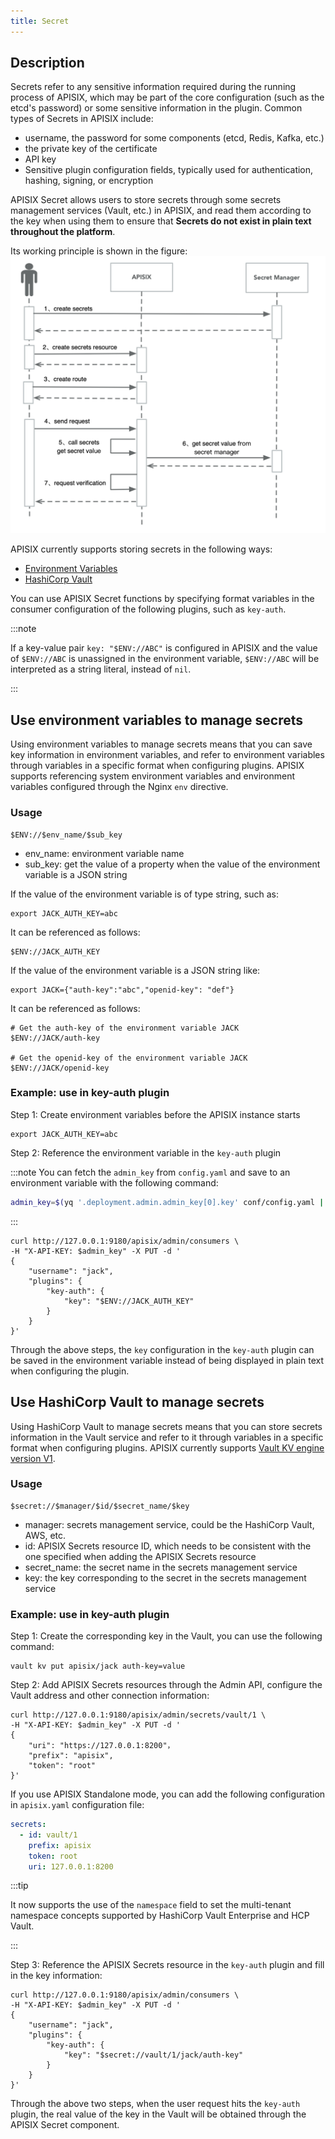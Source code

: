 ```yaml
---
title: Secret
---
```


<!--
#
# Licensed to the Apache Software Foundation (ASF) under one or more
# contributor license agreements.  See the NOTICE file distributed with
# this work for additional information regarding copyright ownership.
# The ASF licenses this file to You under the Apache License, Version 2.0
# (the "License"); you may not use this file except in compliance with
# the License.  You may obtain a copy of the License at
#
#     http://www.apache.org/licenses/LICENSE-2.0
#
# Unless required by applicable law or agreed to in writing, software
# distributed under the License is distributed on an "AS IS" BASIS,
# WITHOUT WARRANTIES OR CONDITIONS OF ANY KIND, either express or implied.
# See the License for the specific language governing permissions and
# limitations under the License.
#
-->

## Description

Secrets refer to any sensitive information required during the running process of APISIX, which may be part of the core configuration (such as the etcd's password) or some sensitive information in the plugin. Common types of Secrets in APISIX include:

- username, the password for some components (etcd, Redis, Kafka, etc.)
- the private key of the certificate
- API key
- Sensitive plugin configuration fields, typically used for authentication, hashing, signing, or encryption

APISIX Secret allows users to store secrets through some secrets management services (Vault, etc.) in APISIX, and read them according to the key when using them to ensure that **Secrets do not exist in plain text throughout the platform**.

Its working principle is shown in the figure:
![secret](../../../assets/images/secret.png)

APISIX currently supports storing secrets in the following ways:

- [Environment Variables](#use-environment-variables-to-manage-secrets)
- [HashiCorp Vault](#use-vault-to-manage-secrets)

You can use APISIX Secret functions by specifying format variables in the consumer configuration of the following plugins, such as `key-auth`.

:::note

If a key-value pair `key: "$ENV://ABC"` is configured in APISIX and the value of `$ENV://ABC` is unassigned in the environment variable, `$ENV://ABC` will be interpreted as a string literal, instead of `nil`.

:::

## Use environment variables to manage secrets

Using environment variables to manage secrets means that you can save key information in environment variables, and refer to environment variables through variables in a specific format when configuring plugins. APISIX supports referencing system environment variables and environment variables configured through the Nginx `env` directive.

### Usage

```
$ENV://$env_name/$sub_key
```

- env_name: environment variable name
- sub_key: get the value of a property when the value of the environment variable is a JSON string

 If the value of the environment variable is of type string, such as:

```
export JACK_AUTH_KEY=abc
```

It can be referenced as follows:

```
$ENV://JACK_AUTH_KEY
```

If the value of the environment variable is a JSON string like:

```
export JACK={"auth-key":"abc","openid-key": "def"}
```

It can be referenced as follows:

```
# Get the auth-key of the environment variable JACK
$ENV://JACK/auth-key

# Get the openid-key of the environment variable JACK
$ENV://JACK/openid-key
```

### Example: use in key-auth plugin

Step 1: Create environment variables before the APISIX instance starts

```
export JACK_AUTH_KEY=abc
```

Step 2: Reference the environment variable in the `key-auth` plugin

:::note
You can fetch the `admin_key` from `config.yaml` and save to an environment variable with the following command:

```bash
admin_key=$(yq '.deployment.admin.admin_key[0].key' conf/config.yaml | sed 's/"//g')
```

:::

```shell
curl http://127.0.0.1:9180/apisix/admin/consumers \
-H "X-API-KEY: $admin_key" -X PUT -d '
{
    "username": "jack",
    "plugins": {
        "key-auth": {
            "key": "$ENV://JACK_AUTH_KEY"
        }
    }
}'
```

Through the above steps, the `key` configuration in the `key-auth` plugin can be saved in the environment variable instead of being displayed in plain text when configuring the plugin.

## Use HashiCorp Vault to manage secrets

Using HashiCorp Vault to manage secrets means that you can store secrets information in the Vault service and refer to it through variables in a specific format when configuring plugins. APISIX currently supports [Vault KV engine version V1](https://developer.hashicorp.com/vault/docs/secrets/kv/kv-v1).

### Usage

```
$secret://$manager/$id/$secret_name/$key
```

- manager: secrets management service, could be the HashiCorp Vault, AWS, etc.
- id: APISIX Secrets resource ID, which needs to be consistent with the one specified when adding the APISIX Secrets resource
- secret_name: the secret name in the secrets management service
- key: the key corresponding to the secret in the secrets management service

### Example: use in key-auth plugin

Step 1: Create the corresponding key in the Vault, you can use the following command:

```shell
vault kv put apisix/jack auth-key=value
```

Step 2: Add APISIX Secrets resources through the Admin API, configure the Vault address and other connection information:

```shell
curl http://127.0.0.1:9180/apisix/admin/secrets/vault/1 \
-H "X-API-KEY: $admin_key" -X PUT -d '
{
    "uri": "https://127.0.0.1:8200"，
    "prefix": "apisix",
    "token": "root"
}'
```

If you use APISIX Standalone mode, you can add the following configuration in `apisix.yaml` configuration file:

```yaml
secrets:
  - id: vault/1
    prefix: apisix
    token: root
    uri: 127.0.0.1:8200
```

:::tip

It now supports the use of the `namespace` field to set the multi-tenant namespace concepts supported by HashiCorp Vault Enterprise and HCP Vault.

:::

Step 3: Reference the APISIX Secrets resource in the `key-auth` plugin and fill in the key information:

```shell
curl http://127.0.0.1:9180/apisix/admin/consumers \
-H "X-API-KEY: $admin_key" -X PUT -d '
{
    "username": "jack",
    "plugins": {
        "key-auth": {
            "key": "$secret://vault/1/jack/auth-key"
        }
    }
}'
```

Through the above two steps, when the user request hits the `key-auth` plugin, the real value of the key in the Vault will be obtained through the APISIX Secret component.
